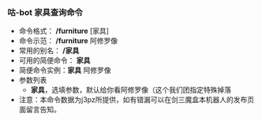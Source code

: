 ### 咕-bot 家具查询命令
- 命令格式： **/furniture** [家具]
- 命令示范： **/furniture** 阿修罗像
- 常用的别名： **/家具**
- 可用的简便命令： **家具**
- 简便命令实例：**家具** 阿修罗像
- 参数列表
    - **家具**，选填参数，默认给你看阿修罗像（这个我们团指定特殊掉落
- 注意：本命令数据为j3pz所提供，如有错漏可以在剑三魔盒本机器人的发布页面留言告知。